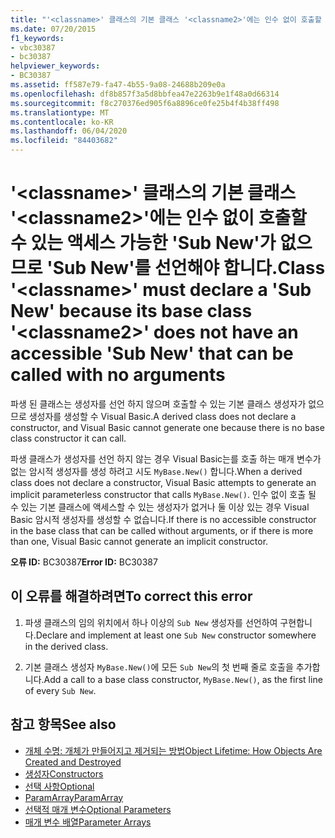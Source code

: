 ```yaml
---
title: "'<classname>' 클래스의 기본 클래스 '<classname2>'에는 인수 없이 호출할 수 있는 액세스 가능한 'Sub New'가 없으므로 'Sub New'를 선언해야 합니다."
ms.date: 07/20/2015
f1_keywords:
- vbc30387
- bc30387
helpviewer_keywords:
- BC30387
ms.assetid: ff587e79-fa47-4b55-9a08-24688b209e0a
ms.openlocfilehash: df8b857f3a5d8bbfea47e2263b9e1f48a0d66314
ms.sourcegitcommit: f8c270376ed905f6a8896ce0fe25b4f4b38ff498
ms.translationtype: MT
ms.contentlocale: ko-KR
ms.lasthandoff: 06/04/2020
ms.locfileid: "84403682"
---
```

# <a name="class-classname-must-declare-a-sub-new-because-its-base-class-classname2-does-not-have-an-accessible-sub-new-that-can-be-called-with-no-arguments"></a><span data-ttu-id="f5488-102">'\<classname>' 클래스의 기본 클래스 '\<classname2>'에는 인수 없이 호출할 수 있는 액세스 가능한 'Sub New'가 없으므로 'Sub New'를 선언해야 합니다.</span><span class="sxs-lookup"><span data-stu-id="f5488-102">Class '\<classname>' must declare a 'Sub New' because its base class '\<classname2>' does not have an accessible 'Sub New' that can be called with no arguments</span></span>
<span data-ttu-id="f5488-103">파생 된 클래스는 생성자를 선언 하지 않으며 호출할 수 있는 기본 클래스 생성자가 없으므로 생성자를 생성할 수 Visual Basic.</span><span class="sxs-lookup"><span data-stu-id="f5488-103">A derived class does not declare a constructor, and Visual Basic cannot generate one because there is no base class constructor it can call.</span></span>  
  
 <span data-ttu-id="f5488-104">파생 클래스가 생성자를 선언 하지 않는 경우 Visual Basic는를 호출 하는 매개 변수가 없는 암시적 생성자를 생성 하려고 시도 `MyBase.New()` 합니다.</span><span class="sxs-lookup"><span data-stu-id="f5488-104">When a derived class does not declare a constructor, Visual Basic attempts to generate an implicit parameterless constructor that calls `MyBase.New()`.</span></span> <span data-ttu-id="f5488-105">인수 없이 호출 될 수 있는 기본 클래스에 액세스할 수 있는 생성자가 없거나 둘 이상 있는 경우 Visual Basic 암시적 생성자를 생성할 수 없습니다.</span><span class="sxs-lookup"><span data-stu-id="f5488-105">If there is no accessible constructor in the base class that can be called without arguments, or if there is more than one, Visual Basic cannot generate an implicit constructor.</span></span>  
  
 <span data-ttu-id="f5488-106">**오류 ID:** BC30387</span><span class="sxs-lookup"><span data-stu-id="f5488-106">**Error ID:** BC30387</span></span>  
  
## <a name="to-correct-this-error"></a><span data-ttu-id="f5488-107">이 오류를 해결하려면</span><span class="sxs-lookup"><span data-stu-id="f5488-107">To correct this error</span></span>  
  
1. <span data-ttu-id="f5488-108">파생 클래스의 임의 위치에서 하나 이상의 `Sub New` 생성자를 선언하여 구현합니다.</span><span class="sxs-lookup"><span data-stu-id="f5488-108">Declare and implement at least one `Sub New` constructor somewhere in the derived class.</span></span>  
  
2. <span data-ttu-id="f5488-109">기본 클래스 생성자 `MyBase.New()`에 모든 `Sub New`의 첫 번째 줄로 호출을 추가합니다.</span><span class="sxs-lookup"><span data-stu-id="f5488-109">Add a call to a base class constructor, `MyBase.New()`, as the first line of every `Sub New`.</span></span>  
  
## <a name="see-also"></a><span data-ttu-id="f5488-110">참고 항목</span><span class="sxs-lookup"><span data-stu-id="f5488-110">See also</span></span>

- [<span data-ttu-id="f5488-111">개체 수명: 개체가 만들어지고 제거되는 방법</span><span class="sxs-lookup"><span data-stu-id="f5488-111">Object Lifetime: How Objects Are Created and Destroyed</span></span>](../programming-guide/language-features/objects-and-classes/object-lifetime-how-objects-are-created-and-destroyed.md)
- [<span data-ttu-id="f5488-112">생성자</span><span class="sxs-lookup"><span data-stu-id="f5488-112">Constructors</span></span>](../programming-guide/concepts/object-oriented-programming.md#constructors)
- [<span data-ttu-id="f5488-113">선택 사항</span><span class="sxs-lookup"><span data-stu-id="f5488-113">Optional</span></span>](../language-reference/modifiers/optional.md)
- [<span data-ttu-id="f5488-114">ParamArray</span><span class="sxs-lookup"><span data-stu-id="f5488-114">ParamArray</span></span>](../language-reference/modifiers/paramarray.md)
- [<span data-ttu-id="f5488-115">선택적 매개 변수</span><span class="sxs-lookup"><span data-stu-id="f5488-115">Optional Parameters</span></span>](../programming-guide/language-features/procedures/optional-parameters.md)
- [<span data-ttu-id="f5488-116">매개 변수 배열</span><span class="sxs-lookup"><span data-stu-id="f5488-116">Parameter Arrays</span></span>](../programming-guide/language-features/procedures/parameter-arrays.md)

